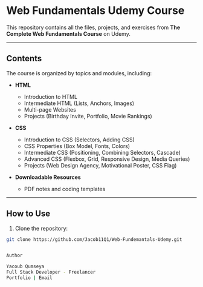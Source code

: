 # Web Fundamentals Udemy Course

This repository contains all the files, projects, and exercises from **The Complete Web Fundamentals Course** on Udemy.

---

## Contents

The course is organized by topics and modules, including:

- **HTML**
  - Introduction to HTML
  - Intermediate HTML (Lists, Anchors, Images)
  - Multi-page Websites
  - Projects (Birthday Invite, Portfolio, Movie Rankings)
  
- **CSS**
  - Introduction to CSS (Selectors, Adding CSS)
  - CSS Properties (Box Model, Fonts, Colors)
  - Intermediate CSS (Positioning, Combining Selectors, Cascade)
  - Advanced CSS (Flexbox, Grid, Responsive Design, Media Queries)
  - Projects (Web Design Agency, Motivational Poster, CSS Flag)
  
- **Downloadable Resources**
  - PDF notes and coding templates

---

## How to Use

1. Clone the repository:

```bash
git clone https://github.com/Jacob11Q1/Web-Fundemantals-Udemy.git


Author

Yacoub Qumseya
Full Stack Developer - Freelancer
Portfolio | Email
